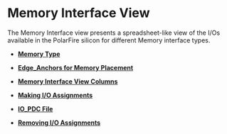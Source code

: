 # Memory Interface View

The Memory Interface view presents a spreadsheet-like view of the I/Os available in the PolarFire silicon for different Memory interface types.

-   **[Memory Type](GUID-A748D807-B740-4CB5-94BD-57AB46A1158C.md)**  

-   **[Edge\_Anchors for Memory Placement](GUID-6E74A785-6E9D-49B8-B6F0-F91293D07F9A.md)**  

-   **[Memory Interface View Columns](GUID-2D24A2C4-CF57-4755-92D6-2E342A9DB393.md)**  

-   **[Making I/O Assignments](GUID-58020AFB-B553-4897-BDB0-B7DE8BAF60BE.md)**  

-   **[IO\_PDC File](GUID-F685ABF3-9FA9-4E5B-ABDA-81ADFDA9CA35.md)**  

-   **[Removing I/O Assignments](GUID-1A133F9E-FE63-4D39-BC12-9507C233F3B8.md)**  


